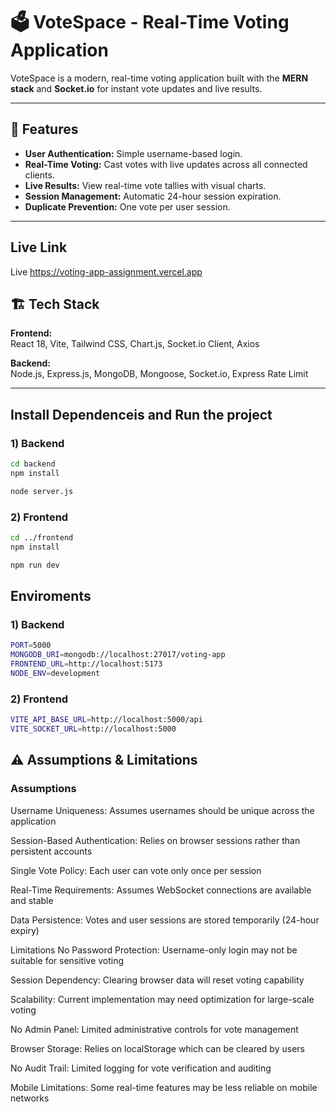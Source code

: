 # 🗳️ VoteSpace - Real-Time Voting Application

VoteSpace is a modern, real-time voting application built with the **MERN stack** and **Socket.io** for instant vote updates and live results.

---

## 🚀 Features

- **User Authentication:** Simple username-based login.
- **Real-Time Voting:** Cast votes with live updates across all connected clients.
- **Live Results:** View real-time vote tallies with visual charts.
- **Session Management:** Automatic 24-hour session expiration.
- **Duplicate Prevention:** One vote per user session.

---

## Live Link
Live https://voting-app-assignment.vercel.app

## 🏗️ Tech Stack

**Frontend:**  
React 18, Vite, Tailwind CSS, Chart.js, Socket.io Client, Axios  

**Backend:**  
Node.js, Express.js, MongoDB, Mongoose, Socket.io, Express Rate Limit  

---

## Install Dependenceis and Run the project
### 1) Backend
```bash
cd backend
npm install

node server.js
```
### 2) Frontend
```bash
cd ../frontend
npm install

npm run dev
```

## Enviroments
### 1) Backend
```bash
PORT=5000
MONGODB_URI=mongodb://localhost:27017/voting-app
FRONTEND_URL=http://localhost:5173
NODE_ENV=development
```

### 2) Frontend
```bash
VITE_API_BASE_URL=http://localhost:5000/api
VITE_SOCKET_URL=http://localhost:5000
```


## ⚠️ Assumptions & Limitations
### Assumptions
Username Uniqueness: Assumes usernames should be unique across the application

Session-Based Authentication: Relies on browser sessions rather than persistent accounts

Single Vote Policy: Each user can vote only once per session

Real-Time Requirements: Assumes WebSocket connections are available and stable

Data Persistence: Votes and user sessions are stored temporarily (24-hour expiry)

Limitations
No Password Protection: Username-only login may not be suitable for sensitive voting

Session Dependency: Clearing browser data will reset voting capability

Scalability: Current implementation may need optimization for large-scale voting

No Admin Panel: Limited administrative controls for vote management

Browser Storage: Relies on localStorage which can be cleared by users

No Audit Trail: Limited logging for vote verification and auditing

Mobile Limitations: Some real-time features may be less reliable on mobile networks